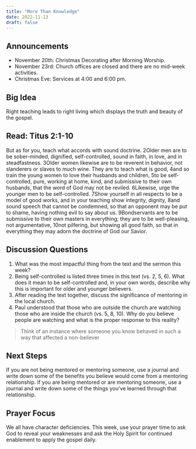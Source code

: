 ```yaml
---
title: "More Than Knowledge"
date: 2022-11-13
draft: false
---
```


## Announcements
* November 20th: Christmas Decorating after Morning Worship.
* November 23rd: Church offices are closed and there are no mid-week activities.
* Christmas Eve: Services at 4:00 and 6:00 pm.

## Big Idea
Right teaching leads to right living which displays the truth and beauty of the gospel.


## Read: Titus 2:1-10
But as for you, teach what accords with sound doctrine. 2Older men are to be sober-minded, dignified, self-controlled, sound in faith, in love, and in steadfastness. 3Older women likewise are to be reverent in behavior, not slanderers or slaves to much wine. They are to teach what is good, 4and so train the young women to love their husbands and children, 5to be self-controlled, pure, working at home, kind, and submissive to their own husbands, that the word of God may not be reviled. 6Likewise, urge the younger men to be self-controlled. 7Show yourself in all respects to be a model of good works, and in your teaching show integrity, dignity, 8and sound speech that cannot be condemned, so that an opponent may be put to shame, having nothing evil to say about us. 9Bondservants are to be submissive to their own masters in everything; they are to be well-pleasing, not argumentative, 10not pilfering, but showing all good faith, so that in everything they may adorn the doctrine of God our Savior.

## Discussion Questions
1. What was the most impactful thing from the text and the sermon this week?
2. Being self-controlled is listed three times in this text (vs. 2, 5, 6). What does it
mean to be self-controlled and, in your own words, describe why this is important
for older and younger believers.
3. After reading the text together, discuss the significance of mentoring in the local
church.
4. Paul understood that those who are outside the church are watching those who
are inside the church (vs. 5, 8, 10). Why do you believe people are watching
and what is the proper response to this reality?
>Think of an instance where someone you know behaved in such a way that affected a non-believer


## Next Steps
If you are not being mentored or mentoring someone, use a journal and write down
some of the benefits you believe would come from a mentoring relationship. If you are
being mentored or are mentoring someone, use a journal and write down some of the
things you’ve learned through that relationship.
## Prayer Focus
We all have character deficiencies. This week, use your prayer time to ask God to
reveal your weaknesses and ask the Holy Spirit for continued enablement to apply the
gospel daily.